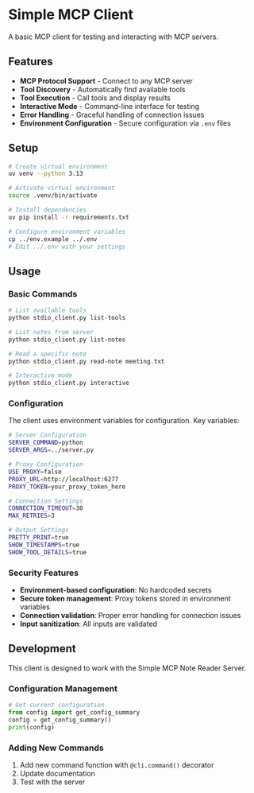 # Simple MCP Client

A basic MCP client for testing and interacting with MCP servers.

## Features

- **MCP Protocol Support** - Connect to any MCP server
- **Tool Discovery** - Automatically find available tools
- **Tool Execution** - Call tools and display results
- **Interactive Mode** - Command-line interface for testing
- **Error Handling** - Graceful handling of connection issues
- **Environment Configuration** - Secure configuration via `.env` files

## Setup

```bash
# Create virtual environment
uv venv --python 3.13

# Activate virtual environment
source .venv/bin/activate

# Install dependencies
uv pip install -r requirements.txt

# Configure environment variables
cp ../env.example ../.env
# Edit ../.env with your settings
```

## Usage

### Basic Commands
```bash
# List available tools
python stdio_client.py list-tools

# List notes from server
python stdio_client.py list-notes

# Read a specific note
python stdio_client.py read-note meeting.txt

# Interactive mode
python stdio_client.py interactive
```

### Configuration
The client uses environment variables for configuration. Key variables:

```bash
# Server Configuration
SERVER_COMMAND=python
SERVER_ARGS=../server.py

# Proxy Configuration
USE_PROXY=false
PROXY_URL=http://localhost:6277
PROXY_TOKEN=your_proxy_token_here

# Connection Settings
CONNECTION_TIMEOUT=30
MAX_RETRIES=3

# Output Settings
PRETTY_PRINT=true
SHOW_TIMESTAMPS=true
SHOW_TOOL_DETAILS=true
```

### Security Features

- **Environment-based configuration**: No hardcoded secrets
- **Secure token management**: Proxy tokens stored in environment variables
- **Connection validation**: Proper error handling for connection issues
- **Input sanitization**: All inputs are validated

## Development

This client is designed to work with the Simple MCP Note Reader Server.

### Configuration Management
```python
# Get current configuration
from config import get_config_summary
config = get_config_summary()
print(config)
```

### Adding New Commands
1. Add new command function with `@cli.command()` decorator
2. Update documentation
3. Test with the server 